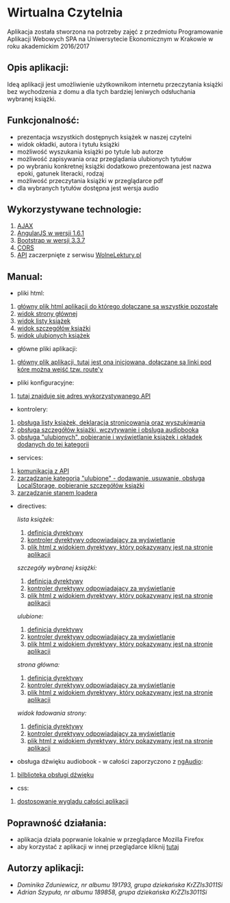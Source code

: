 # Wirtualna Czytelnia

  Aplikacja została stworzona na potrzeby zajęć z przedmiotu Programowanie Aplikacji Webowych SPA na Uniwersytecie Ekonomicznym w Krakowie w roku akademickim 2016/2017

Opis aplikacji:
------
Ideą aplikacji jest umożliwienie użytkownikom internetu przeczytania książki bez wychodzenia z domu a dla tych bardziej leniwych odsłuchania wybranej książki.

Funkcjonalność:
-----
* prezentacja wszystkich dostępnych książek w naszej czytelni
* widok okładki, autora i tytułu książki
* możliwość wyszukania książki po tytule lub autorze
* możliwość zapisywania oraz przeglądania ulubionych tytułów
* po wybraniu konkretnej książki dodatkowo prezentowana jest nazwa epoki, gatunek literacki, rodzaj
* możliwość przeczytania książki w przeglądarce pdf
* dla wybranych tytułów dostępna jest wersja audio

Wykorzystywane technologie:
-----
1. [AJAX](https://pl.wikipedia.org/wiki/AJAX)
2. [AngularJS w wersji 1.6.1](https://pl.wikipedia.org/wiki/AngularJS)
3. [Bootstrap w wersji 3.3.7](https://pl.wikipedia.org/wiki/Bootstrap_(framework))
4. [CORS](https://pl.wikipedia.org/wiki/Cross-Origin_Resource_Sharing)
5. [API](https://pl.wikipedia.org/wiki/Application_Programming_Interface) zaczerpnięte z serwisu [WolneLektury.pl](http://wolnelektury.pl/api/)

Manual:
-----
* pliki html:
1. [główny plik html aplikacji do którego dołączane są wszystkie pozostałe](https://github.com/WirtualnaCzytelnia/WirtualnaCzytelnia.github.io-Wirtualna_Czytelnia/blob/master/index.html)
2. [widok strony głównej](https://github.com/WirtualnaCzytelnia/WirtualnaCzytelnia.github.io-Wirtualna_Czytelnia/blob/master/app/templates/main.html)
3. [widok listy książek](https://github.com/WirtualnaCzytelnia/WirtualnaCzytelnia.github.io-Wirtualna_Czytelnia/blob/master/app/templates/books.html)
4. [widok szczegółów książki](https://github.com/WirtualnaCzytelnia/WirtualnaCzytelnia.github.io-Wirtualna_Czytelnia/blob/master/app/templates/book.html)
5. [widok ulubionych książek](https://github.com/WirtualnaCzytelnia/WirtualnaCzytelnia.github.io-Wirtualna_Czytelnia/blob/master/app/templates/favourites.html)
* główne pliki aplikacji:
1. [główny plik aplikacji, tutaj jest ona inicjowana, dołączane są linki pod kóre można wejść tzw. route'y](https://github.com/WirtualnaCzytelnia/WirtualnaCzytelnia.github.io-Wirtualna_Czytelnia/blob/master/app/app.js)
* pliki konfiguracyjne:
1. [tutaj znajduje się adres wykorzystywanego API](https://github.com/WirtualnaCzytelnia/WirtualnaCzytelnia.github.io-Wirtualna_Czytelnia/blob/master/app/config.js)
* kontrolery:
1. [obsługa listy książek, deklaracja stronicowania oraz wyszukiwania](https://github.com/WirtualnaCzytelnia/WirtualnaCzytelnia.github.io-Wirtualna_Czytelnia/blob/master/app/controllers/books.controller.js)
2. [obsługa szczegółów książki, wczytywanie i obsluga audiobooka](https://github.com/WirtualnaCzytelnia/WirtualnaCzytelnia.github.io-Wirtualna_Czytelnia/blob/master/app/controllers/book.controller.js)
3. [obsługa "ulubionych", pobieranie i wyświetlanie książek i okładek dodanych do tej kategorii](https://github.com/WirtualnaCzytelnia/WirtualnaCzytelnia.github.io-Wirtualna_Czytelnia/blob/master/app/controllers/favourites.controller.js)
* services:
1. [komunikacja z API](https://github.com/WirtualnaCzytelnia/WirtualnaCzytelnia.github.io-Wirtualna_Czytelnia/blob/master/app/services/api.service.js)
2. [zarządzanie kategorią "ulubione" - dodawanie, usuwanie, obsługa LocalStorage, pobieranie szczegółów książki](https://github.com/WirtualnaCzytelnia/WirtualnaCzytelnia.github.io-Wirtualna_Czytelnia/blob/master/app/services/favourites.service.js)
3. [zarządzanie stanem loadera](https://github.com/WirtualnaCzytelnia/WirtualnaCzytelnia.github.io-Wirtualna_Czytelnia/blob/master/app/services/loader.service.js)
* directives:

  *lista książek:*
    1. [definicja dyrektywy](https://github.com/WirtualnaCzytelnia/WirtualnaCzytelnia.github.io-Wirtualna_Czytelnia/blob/master/app/directives/bookTeaser/bookTeaser.directive.js)
    2. [kontroler dyrektywy odpowiadający za wyświetlanie](https://github.com/WirtualnaCzytelnia/WirtualnaCzytelnia.github.io-Wirtualna_Czytelnia/blob/master/app/directives/bookTeaser/bookTeaser.directive.js)
    3. [plik html z widokiem dyrektywy, który pokazywany jest na stronie aplikacji](https://github.com/WirtualnaCzytelnia/WirtualnaCzytelnia.github.io-Wirtualna_Czytelnia/blob/master/app/directives/bookTeaser/bookTeaser.html)

  *szczegóły wybranej książki:*
    1. [definicja dyrektywy](https://github.com/WirtualnaCzytelnia/WirtualnaCzytelnia.github.io-Wirtualna_Czytelnia/blob/master/app/directives/bookInfo/bookInfo.directive.js)
    2. [kontroler dyrektywy odpowiadający za wyświetlanie](https://github.com/WirtualnaCzytelnia/WirtualnaCzytelnia.github.io-Wirtualna_Czytelnia/blob/master/app/directives/bookInfo/bookInfo.controller.js)
    3. [plik html z widokiem dyrektywy, który pokazywany jest na stronie aplikacji](https://github.com/WirtualnaCzytelnia/WirtualnaCzytelnia.github.io-Wirtualna_Czytelnia/blob/master/app/directives/bookInfo/bookInfo.html)

  *ulubione:*
    1. [definicja dyrektywy](https://github.com/WirtualnaCzytelnia/WirtualnaCzytelnia.github.io-Wirtualna_Czytelnia/blob/master/app/directives/favourite/favourite.directive.js)
    2. [kontroler dyrektywy odpowiadający za wyświetlanie](https://github.com/WirtualnaCzytelnia/WirtualnaCzytelnia.github.io-Wirtualna_Czytelnia/blob/master/app/directives/favourite/favourite.controller.js)
    3. [plik html z widokiem dyrektywy, który pokazywany jest na stronie aplikacji](https://github.com/WirtualnaCzytelnia/WirtualnaCzytelnia.github.io-Wirtualna_Czytelnia/blob/master/app/directives/favourite/favourite.html)

  *strona główna:*
    1. [definicja dyrektywy](https://github.com/WirtualnaCzytelnia/WirtualnaCzytelnia.github.io-Wirtualna_Czytelnia/blob/master/app/directives/header/header.directive.js)
    2. [kontroler dyrektywy odpowiadający za wyświetlanie](https://github.com/WirtualnaCzytelnia/WirtualnaCzytelnia.github.io-Wirtualna_Czytelnia/blob/master/app/directives/header/header.controller.js)
    3. [plik html z widokiem dyrektywy, który pokazywany jest na stronie aplikacji](https://github.com/WirtualnaCzytelnia/WirtualnaCzytelnia.github.io-Wirtualna_Czytelnia/blob/master/app/directives/header/header.html)

  *widok ładowania strony:*
    1. [definicja dyrektywy](https://github.com/WirtualnaCzytelnia/WirtualnaCzytelnia.github.io-Wirtualna_Czytelnia/blob/master/app/directives/loader/loader.directive.js)
    2. [kontroler dyrektywy odpowiadający za wyświetlanie](https://github.com/WirtualnaCzytelnia/WirtualnaCzytelnia.github.io-Wirtualna_Czytelnia/blob/master/app/directives/loader/loader.controller.js)
    3. [plik html z widokiem dyrektywy, który pokazywany jest na stronie aplikacji](https://github.com/WirtualnaCzytelnia/WirtualnaCzytelnia.github.io-Wirtualna_Czytelnia/blob/master/app/directives/loader/loader.html)
* obsługa dźwięku audiobook - w całości zaporzyczono z [ngAudio](https://github.com/danielstern/ngAudio):
1. [bilblioteka obsługi dźwięku](https://github.com/WirtualnaCzytelnia/WirtualnaCzytelnia.github.io-Wirtualna_Czytelnia/blob/master/app/libs/angular.audio.js)
* css:
1. [dostosowanie wyglądu całości aplikacji](https://github.com/WirtualnaCzytelnia/WirtualnaCzytelnia.github.io-Wirtualna_Czytelnia/blob/master/app/css/style.css)


Poprawność działania:
-----
* aplikacja działa poprwanie lokalnie w przeglądarce Mozilla Firefox
* aby korzystać z aplikacji w innej przeglądarce kliknij [tutaj](http://wizard.uek.krakow.pl/~s189858/WirtualnaCzytelnia.html)

Autorzy aplikacji:
-----
* _Dominika Zduniewicz, nr albumu 191793, grupa dziekańska KrZZIs3011Si_
* *Adrian Szypuła, nr albumu 189858, grupa dziekańska KrZZIs3011Si*
